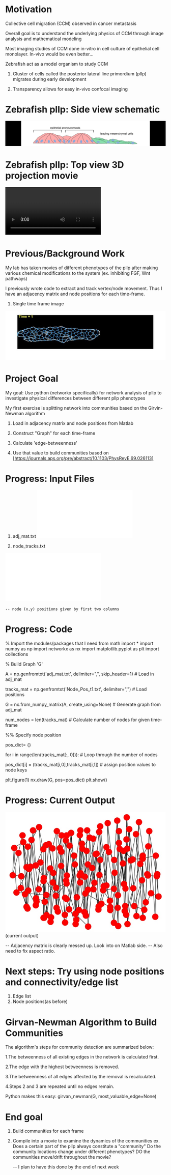 
# Motivation

Collective cell migration (CCM) observed in cancer metastasis

Overall goal is to understand the underlying physics of CCM through image analysis and mathematical modeling

Most imaging studies of CCM done in-vitro in cell culture of epithelial cell monolayer. In-vivo would be even better...

Zebrafish act as a model organism to study CCM
   
   1. Cluster of cells called the posterior lateral line primordium (pllp) migrates during early development
   
   2. Transparency allows for easy in-vivo confocal imaging
    
# Zebrafish pllp: Side view schematic
    
  ![alt text](images/pllp_side_schematic.jpg)
    
# Zebrafish pllp: Top view 3D projection movie
    
  ![alt text](images/pllp_movie.avi)
    
# Previous/Background Work

My lab has taken movies of different phenotypes of the pllp after making various chemical modifications to the system
    (ex. inhibiting FGF, Wnt pathways)
  
I previously wrote code to extract and track vertex/node movement. Thus I have an adjacency matrix and node positions for each time-frame.

1. Single time frame image

![alt text](images/newtork_image.jpg)


# Project Goal
My goal: Use python (networkx specifically) for network analysis of pllp to investigate physical differences between different pllp phenotypes

My first exercise is splitting network into communities based on the Girvin-Newman algorithm 
    
   1. Load in adjacency matrix and node positions from Matlab
    
   2. Construct "Graph" for each time-frame
    
   3. Calculate 'edge-betweenness'
    
   4. Use that value to build communities based on [https://journals.aps.org/pre/abstract/10.1103/PhysRevE.69.026113]
    
# Progress: Input Files

1. adj_mat.txt
![alt text](images/adj_mat.pdf)

2. node_tracks.txt

![alt text](images/tracks.pdf)

    -- node (x,y) positions given by first two columns

# Progress: Code
% Import the modules/packages that I need
from math import *
import numpy as np
import networkx as nx
import matplotlib.pyplot as plt
import collections

% Build Graph 'G'

A = np.genfromtxt('adj_mat.txt', delimiter=",", skip_header=1)  # Load in adj_mat

tracks_mat = np.genfromtxt('Node_Pos_t1.txt', delimiter=",")  # Load positions

G = nx.from_numpy_matrix(A, create_using=None)  # Generate graph from adj_mat


num_nodes = len(tracks_mat) # Calculate number of nodes for given time-frame
 
%% Specify node position

pos_dict= {} 

for i in range(len(tracks_mat[:, 0])): # Loop through the number of nodes

   pos_dict[i] = (tracks_mat[i,0],tracks_mat[i,1]) # assign position values to node keys

plt.figure(1)
nx.draw(G, pos=pos_dict)
plt.show()

# Progress: Current Output

![alt text](images/first_try_network.jpg) (current output)

-- Adjacency matrix is clearly messed up. Look into on Matlab side. 
-- Also need to fix aspect ratio. 

# Next steps: Try using node positions and connectivity/edge list
1. Edge list
2. Node positions(as before)

# Girvan-Newman Algorithm to Build Communities

The algorithm's steps for community detection are summarized below:

1.The betweenness of all existing edges in the network is calculated first.

2.The edge with the highest betweenness is removed.

3.The betweenness of all edges affected by the removal is recalculated.

4.Steps 2 and 3 are repeated until no edges remain.

Python makes this easy: girvan_newman(G, most_valuable_edge=None)

# End goal
1. Build communities for each frame
2. Compile into a movie to examine the dynamics of the communities
    ex. Does a certain part of the pllp always constitute a "community"
        Do the community locations change under different phenotypes?
        DO the communities move/drift throughout the movie?
        
    -- I plan to have this done by the end of next week